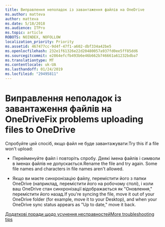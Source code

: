 ```yaml
---
title: Виправлення неполадок із завантаження файлів на OneDrive
ms.author: matteva
author: matteva
ms.date: 5/18/2018
ms.audience: ITPro
ms.topic: article
ROBOTS: NOINDEX, NOFOLLOW
localization_priority: Priority
ms.assetid: 467477cc-9d4f-47f1-a602-dbf334a42be5
ms.openlocfilehash: 232e1f61326e22d20480057a937fd0ee5ff85dd6
ms.sourcegitcommit: e2864efcfb493b6e46b662b746661a61232bdba7
ms.translationtype: MT
ms.contentlocale: uk-UA
ms.lasthandoff: 01/24/2019
ms.locfileid: "29495811"
---
```

# <a name="fix-problems-uploading-files-to-onedrive"></a><span data-ttu-id="093e5-102">Виправлення неполадок із завантаження файлів на OneDrive</span><span class="sxs-lookup"><span data-stu-id="093e5-102">Fix problems uploading files to OneDrive</span></span>

<span data-ttu-id="093e5-103">Спробуйте цей спосіб, якщо файл не буде завантажувати:</span><span class="sxs-lookup"><span data-stu-id="093e5-103">Try this if a file won't upload:</span></span>
  
- <span data-ttu-id="093e5-p101">Перейменуйте файл і повторіть спробу. Деякі імена файлів і символи в іменах файлів не допускається.</span><span class="sxs-lookup"><span data-stu-id="093e5-p101">Rename the file and try again. Some file names and characters in file names aren't allowed.</span></span> 
    
- <span data-ttu-id="093e5-106">Якщо ви маєте синхронізацію файлу, перемістити його з папки OneDrive (наприклад, перемістити його на робочому столі), і коли ваш OneDrive стан синхронізації відображається як "Оновлення," перемістити його назад.</span><span class="sxs-lookup"><span data-stu-id="093e5-106">If you're syncing the file, move it out of your OneDrive folder (for example, move it to your Desktop), and when your OneDrive sync status appears as "Up to date," move it back.</span></span> 
    
[<span data-ttu-id="093e5-107">Додаткові поради щодо усунення несправностей</span><span class="sxs-lookup"><span data-stu-id="093e5-107">More troubleshooting tips</span></span>](https://go.microsoft.com/fwlink/?linkid=873155)
  


